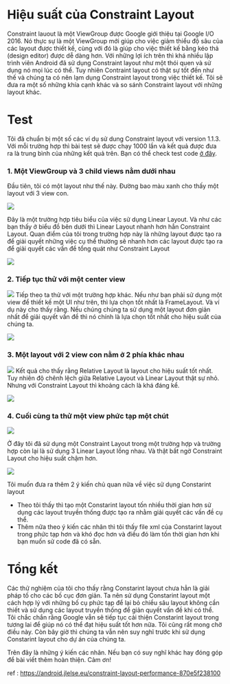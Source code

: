 # Hiệu suất của Constraint Layout
Constraint lauout là một ViewGroup được Google giới thiệu tại Google I/O 2016. Nó thực sự là một ViewGroup mới giúp cho việc giảm thiểu độ sâu của các layout được thiết kế, cùng với đó là giúp cho việc thiết kế bằng kéo thả (design editor) được dễ dàng hơn. Với những lợi ích trên thì khá nhiều lập trình viên Android đã sử dụng Constraint layout như một thói quen và sử dụng nó mọi lúc có thể. Tuy nhiên Contraint layout có thật sự tốt đến như thế và chúng ta có nên lạm dụng Constraint layout trong việc thiết kế. Tôi sẽ đưa ra một số những khía cạnh khác và so sánh Constraint layout với những layout khác. 
# Test
Tôi đã chuẩn bị một số các ví dụ sử dung Constraint layout với version 1.1.3. Với mỗi trường hợp thì bài test sẽ được chạy 1000 lần và kết quả được đưa ra là trung bình của những kết quả trên. Bạn có thể check test code [ở đây](https://github.com/mac229/ConstraintLayoutPerformance/blob/master/app/src/androidTest/java/com/maciejkozlowski/constraintlayoutperformance/LayoutTest.kt).

### 1.  Một ViewGroup và 3 child views nằm dưới nhau
Đầu tiên, tôi có một layout như thế này. Đường bao màu xanh cho thấy một layout với 3 view con.

 ![](https://images.viblo.asia/61fbb0a5-2df7-420d-837e-95b3fc6cf2df.png)
 
 Đây là một trường hợp tiêu biểu của việc sử dụng Linear Layout. Và như các bạn thấy ở biểu đồ bên dưới thì Linear Layout nhanh hơn hẳn Constraint Layout. Quan điểm của tôi trong trường hợp này là những layout được tạo ra để giải quyết những việc cụ thể thường sẽ nhanh hơn các layout được tạo ra để giải quyết các vấn đề tổng quát như Constraint Layout
 
 ![](https://images.viblo.asia/74acaf34-3835-4fb8-b3b2-4d3eaf176d5e.png)
###  2. Tiếp tục thử với một center view
![](https://images.viblo.asia/371d22f5-6948-4868-84b8-c3427ff1a8a1.png)
Tiếp theo ta thử với một trường hợp khác. Nếu như bạn phải sử dụng một view để thiết kế một UI như trên, thì lựa chọn tốt nhất là FrameLayout. Và ví dụ này cho thấy rằng. Nếu chúng chúng ta sử dụng một layout đơn giản nhất để giải quyết vấn đề thì nó chính là lựa chọn tốt nhất cho hiệu suất của chúng ta.

![](https://images.viblo.asia/48c0a828-9d60-4b36-855c-0be60f85821a.png)
### 3. Một layout với 2 view con nằm ở 2 phía khác nhau
![](https://images.viblo.asia/83a36c89-0464-4312-85a7-8be3c477eb64.png)
Kết quả cho thấy rằng Relative Layout là layout cho hiệu suất tốt nhất. Tuy nhiên độ chênh lệch giữa Relative Layout và Linear Layout thật sự nhỏ. Nhưng với Constraint Layout thì khoảng cách là khá đáng kể.

![](https://images.viblo.asia/188a2463-27c6-4b4a-a803-6cca4c6530f1.png)
### 4. Cuối cùng ta thử một view phức tạp một chút
![](https://images.viblo.asia/78eface6-f61f-40ae-8faf-75636527a162.png)

Ở đây tôi đã sử dụng một Constraint Layout trong một trường hợp và trường hợp còn lại là sử dụng 3 Linear Layout lồng nhau. Và thật bất ngờ Constraint Layout cho hiệu suất chậm hơn.

![](https://images.viblo.asia/23d2d6a9-cb82-491d-b82b-7e1b92111a54.png)

Tôi muốn đưa ra thêm 2 ý kiến chủ quan nữa về việc sử dụng Constarint layout
* Theo tôi thấy thì tạo một Constarint layout tốn nhiều thời gian hơn sử dụng các layout truyền thống được tạo ra nhằm giải quyết các vấn đề cụ thể. 
* Thêm nữa theo ý kiến các nhân thì tôi thấy file xml của Constarint layout trong phức tạp hơn và khó đọc hơn và điều đó làm tốn thời gian hơn khi bạn muốn sử code đã có sẵn.
# Tổng kết
Các thử nghiệm của tôi cho thấy rằng Constarint layout chưa hẳn là giải pháp tố cho các bố cục đơn giản. Ta nên sử dụng Constarint layout một cách hợp lý với những bố cụ phức tạp để lại bỏ chiều sâu layout không cần thiết và sử dụng các layout truyền thống để giản quyết vấn đề khi có thể. Tôi chắc chắn rằng Google vẫn sẽ tiếp tục cải thiện Constarint layout trong tương lai để giúp nó có thể đạt hiệu suất tốt hơn nữa. Tôi cũng rất mong chờ điều này. Còn bây giờ thì chúng ta vẫn nên suy nghĩ trước khi sử dụng Constarint layout cho dự án của chúng ta.

Trên đây là những ý kiến các nhân. Nếu bạn có suy nghĩ khác hay đóng góp để bài viết thêm hoàn thiện. Cảm ơn!

ref : https://android.jlelse.eu/constraint-layout-performance-870e5f238100